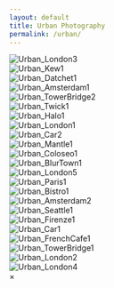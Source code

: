 ```yaml
---
layout: default
title: Urban Photography
permalink: /urban/
---
```


<div class="urban-gallery">
  <div class="urban-category"><img src="/assets/images/Urban_London3.JPEG" alt="Urban_London3"></div>
  <div class="urban-category"><img src="/assets/images/Urban_Kew1.JPEG" alt="Urban_Kew1"></div>
  <div class="urban-category"><img src="/assets/images/Urban_Datchet1.JPEG" alt="Urban_Datchet1"></div>
  <div class="urban-category"><img src="/assets/images/Urban_Amsterdam1.JPEG" alt="Urban_Amsterdam1"></div>
  <div class="urban-category"><img src="/assets/images/Urban_TowerBridge2.JPEG" alt="Urban_TowerBridge2"></div>
  <div class="urban-category"><img src="/assets/images/Urban_Twick1.JPEG" alt="Urban_Twick1"></div>
  <div class="urban-category"><img src="/assets/images/Urban_Halo1.JPEG" alt="Urban_Halo1"></div>
  <div class="urban-category"><img src="/assets/images/Urban_London1.JPEG" alt="Urban_London1"></div>
  <div class="urban-category"><img src="/assets/images/Urban_Car2.JPEG" alt="Urban_Car2"></div>
  <div class="urban-category"><img src="/assets/images/Urban_Mantle1.JPEG" alt="Urban_Mantle1"></div>
  <div class="urban-category"><img src="/assets/images/Urban_Coloseo1.JPEG" alt="Urban_Coloseo1"></div>
  <div class="urban-category"><img src="/assets/images/Urban_BlurTown1.JPEG" alt="Urban_BlurTown1"></div>
  <div class="urban-category"><img src="/assets/images/Urban_London5.JPEG" alt="Urban_London5"></div>
  <div class="urban-category"><img src="/assets/images/Urban_Paris1.JPEG" alt="Urban_Paris1"></div>
  <div class="urban-category"><img src="/assets/images/Urban_Bistro1.JPEG" alt="Urban_Bistro1"></div>
  <div class="urban-category"><img src="/assets/images/Urban_Amsterdam2.JPEG" alt="Urban_Amsterdam2"></div>
  <div class="urban-category"><img src="/assets/images/Urban_Seattle1.JPEG" alt="Urban_Seattle1"></div>
  <div class="urban-category"><img src="/assets/images/Urban_Firenze1.JPEG" alt="Urban_Firenze1"></div>
  <div class="urban-category"><img src="/assets/images/Urban_Car1.JPG" alt="Urban_Car1"></div>
  <div class="urban-category"><img src="/assets/images/Urban_FrenchCafe1.JPEG" alt="Urban_FrenchCafe1"></div>
  <div class="urban-category"><img src="/assets/images/Urban_TowerBridge1.JPEG" alt="Urban_TowerBridge1"></div>
  <div class="urban-category"><img src="/assets/images/Urban_London2.JPEG" alt="Urban_London2"></div>
  <div class="urban-category"><img src="/assets/images/Urban_London4.JPEG" alt="Urban_London4"></div>
</div>

<!-- Fullscreen Modal -->
<div id="fullscreenModal" class="modal">
  <span class="close" onclick="closeFullscreen()">&times;</span>
  <img id="fullscreenImage" class="modal-content" />
</div>

<!-- Your content for Urban Photography -->
